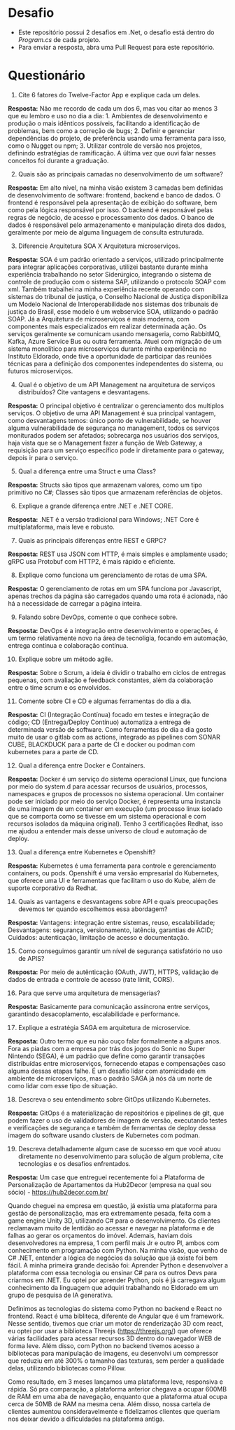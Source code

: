 # Desafio

- Este repositório possui 2 desafios em .Net, o desafio está dentro do _Program.cs_ de cada projeto.
- Para enviar a resposta, abra uma Pull Request para este repositório.

# Questionário

1. Cite 6 fatores do Twelve-Factor App e explique cada um deles.

**Resposta:** Não me recordo de cada um dos 6, mas vou citar ao menos 3 que eu lembro e uso no dia a dia: 1. Ambientes de desenvolvimento e produção o mais idênticos possíveis, facilitando a identificação de problemas, bem como a correção de bugs; 2. Definir e gerenciar dependências do projeto, de preferência usando uma ferramenta para isso, como o Nugget ou npm; 3. Utilizar controle de versão nos projetos, definindo estratégias de ramificação. A última vez que ouvi falar nesses conceitos foi durante a graduação.

2. Quais são as principais camadas no desenvolvimento de um software?

**Resposta:** Em alto nível, na minha visão existem 3 camadas bem definidas de desenvolvimento de software: frontend, backend e banco de dados. O frontend é responsável pela apresentação de exibição do software, bem como pela lógica responsável por isso. O backend é responsável pelas regras de negócio, de acesso e processamento dos dados. O banco de dados é responsável pelo armazenamento e manipulação direta dos dados, geralmente por meio de alguma linguagem de consulta estruturada.


3. Diferencie Arquitetura SOA X Arquitetura microserviços.

**Resposta:** SOA é um padrão orientado a serviços, utilizado principalmente para integrar aplicações corporativas, utilizei bastante durante minha experiência trabalhando no setor Siderúrgico, integrando o sistema de controle de produção com o sistema SAP, utilizando o protocolo SOAP com xml. Também trabalhei na minha experiência recente operando com sistemas do tribunal de justiça, o Conselho Nacional de Justiça disponibiliza um Modelo Nacional de Interoperabilidade nos sistemas dos tribunais de justiça do Brasil, esse modelo é um webservice SOA, utilizando o padrão SOAP. Já a Arquitetura de microserviços é mais moderna, com componentes mais especializados em realizar determinada ação. Os serviços geralmente se comunicam usando mensageria, como RabbitMQ, Kafka, Azure Service Bus ou outra ferramenta. Atuei com migração de um sistema monolítico para microserviços durante minha experiência no Instituto Eldorado, onde tive a oportunidade de participar das reuniões técnicas para a definição dos componentes independentes do sistema, ou futuros microserviços.


4. Qual é o objetivo de um API Management na arquitetura de serviços distribuídos? Cite vantagens e desvantagens.

**Resposta:** O principal objetivo é centralizar o gerenciamento dos multiplos serviços. O objetivo de uma API Management é sua principal vantagem, como desvantagens temos: único ponto de vulnerabilidade, se houver alguma vulnerabilidade de segurança no management, todos os serviços moniturados podem ser afetados; sobrecarga nos usuários dos serviços, haja vista que se o Management fazer a função de Web Gateway, a requisição para um serviço específico pode ir diretamente para o gateway, depois ir para o serviço.


5. Qual a diferença entre uma Struct e uma Class?

**Resposta:** Structs são tipos que armazenam valores, como um tipo primitivo no C#; Classes são tipos que armazenam referências de objetos.


6. Explique a grande diferença entre .NET e .NET CORE.

**Resposta:** .NET é a versão tradicional para Windows; .NET Core é multiplataforma, mais leve e robusto.


7. Quais as principais diferenças entre REST e GRPC?

**Resposta:** REST usa JSON com HTTP, é mais simples e amplamente usado; gRPC usa Protobuf com HTTP2, é mais rápido e eficiente.


8. Explique como funciona um gerenciamento de rotas de uma SPA.

**Resposta:** O gerenciamento de rotas em um SPA funciona por Javascript, apenas trechos da página são carregados quando uma rota é acionada, não há a necessidade de carregar a página inteira.


9. Falando sobre DevOps, comente o que conhece sobre.

**Resposta:** DevOps é a integração entre desenvolvimento e operações, é um termo relativamente novo na área de tecnoligia, focando em automação, entrega contínua e colaboração contínua.


10. Explique sobre um método agile.

**Resposta:** Sobre o Scrum, a ideia é dividir o trabalho em ciclos de entregas pequenas, com avaliação e feedback constantes, além da colaboração entre o time scrum e os envolvidos.


11. Comente sobre CI e CD e algumas ferramentas do dia a dia.

**Resposta:** CI (Integração Contínua) focado em testes e integração de código; CD (Entrega/Deploy Contínuo) automatiza a entrega de determinada versão de software. Como ferramentas do dia a dia gosto muito de usar o gitlab com as actions, integrado as pipelines com SONAR CUBE, BLACKDUCK para a parte de CI e docker ou podman com kubernetes para a parte de CD.


12. Qual a diferença entre Docker e Containers.

**Resposta:** Docker é um serviço do sistema operacional Linux, que funciona por meio do system.d para acessar recursos de usuários, processos, namespaces e grupos de processos no sistema operacional. Um container pode ser iniciado por meio do serviço Docker, é representa uma instancia de uma imagem de um container em execução (um processo linux isolado que se comporta como se tivesse em um sistema operacional e com recursos isolados da máquina original). Tenho 3 certificações Redhat, isso me ajudou a entender mais desse universo de cloud e automação de deploy.


13. Qual a diferença entre Kubernetes e Openshift?

**Resposta:** Kubernetes é uma ferramenta para controle e gerenciamento containers, ou pods. Openshift é uma versão empresarial do Kubernetes, que oferece uma UI e ferramentas que facilitam o uso do Kube, além de suporte corporativo da Redhat.


14. Quais as vantagens e desvantagens sobre API e quais preocupações devemos ter quando escolhemos essa abordagem?

**Resposta:** Vantagens: integração entre sistemas, reuso, escalabilidade; Desvantagens: segurança, versionamento, latência, garantias de ACID; Cuidados: autenticação, limitação de acesso e documentação.


15. Como conseguimos garantir um nível de segurança satisfatório no uso de APIS?

**Resposta:** Por meio de autênticação (OAuth, JWT), HTTPS, validação de dados de entrada e controle de acesso (rate limit, CORS).


16. Para que serve uma arquitetura de mensagerias?

**Resposta:** Basicamente para comunicação assíncrona entre serviços, garantindo desacoplamento, escalabilidade e performance.


17. Explique a estratégia SAGA em arquitetura de microservice.

**Resposta:** Outro termo que eu não ouço falar formalmente a alguns anos. Fora as piadas com a empresa por trás dos jogos do Sonic no Super Nintendo (SEGA), é um padrão que define como garantir transações distribuídas entre microserviços, fornecendo etapas e compensações caso alguma dessas etapas falhe. É um desafio lidar com atomicidade em ambiente de microserviços, mas o padrão SAGA já nós dá um norte de como lidar com esse tipo de situação.


18. Descreva o seu entendimento sobre GitOps utilizando Kubernetes.

**Resposta:** GitOps é a materialização de repositórios e pipelines de git, que podem fazer o uso de validadores de imagem de versão, executando testes e verificações de segurança e também de ferramentas de deploy dessa imagem do software usando clusters de Kubernetes com podman.

19. Descreva detalhadamente algum case de sucesso em que você atuou diretamente no desenvolvimento para solução de algum problema, cite tecnologias e os desafios enfrentados.

**Resposta:** Um case que entreguei recentemente foi a Plataforma de Personalização de Apartamentos da Hub2Decor (empresa na qual sou sócio) - https://hub2decor.com.br/

Quando cheguei na empresa em questão, já existia uma plataforma para gestão de personalização, mas era extremamente pesada, feita com a game engine Unity 3D, utilizando C# para o desenvolvimento. Os clientes reclamavam muito de lentidão ao acessar e navegar na pĺataforma e de falhas ao gerar os orçamentos do imóvel. Ademais, haviam dois desenvolvedores na empresa, 1 com perfil mais Jr e outro Pl, ambos com conhecimento em programação com Python. Na minha visão, que venho de C# .NET, entender a lógica de negócios da solução que já existe foi bem fácil. A minha primeira grande decisão foi: Aprender Python e desenvolver a plataforma com essa tecnologia ou ensinar C# para os outros Devs para criarmos em .NET. Eu optei por aprender Python, pois é já carregava algum conhecimento da linguagem que adquiri trabalhando no Eldorado em um grupo de pesquisa de IA generativa. 

Definimos as tecnologias do sistema como Python no backend e React no frontend. React é uma bibliteca, diferente de Angular que é um framework. Nesse sentido, tivemos que criar um motor de renderização 3D com react, eu optei por usar a biblioteca Threejs (https://threejs.org/) que oferece várias facilidades para acessar recursos 3D dentro do navegador WEB de forma leve. Além disso, com Python no backend tivemos acesso a bibliotecas para manipulação de imagens, eu desenvolvi um compressor que reduziu em até 300% o tamanho das texturas, sem perder a qualidade delas, utilizando bibliotecas como Pillow.

Como resultado, em 3 meses lançamos uma plataforma leve, responsiva e rápida. Só pra comparação, a plataforma anterior chegava a ocupar 600MB de RAM em uma aba de navegação, enquanto que a plataforma atual ocupa cerca de 50MB de RAM na mesma cena. Além disso, nossa cartela de clientes aumentou consideravelmente e fidelizamos clientes que queriam nos deixar devido a dificuldades na plataforma antiga.

